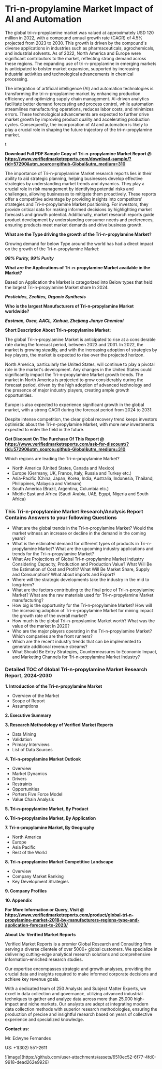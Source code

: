 <h1>Tri-n-propylamine Market Impact of AI and Automation</h1><p>The global tri-n-propylamine market was valued at approximately USD 120 million in 2022, with a compound annual growth rate (CAGR) of 4.5% projected from 2023 to 2030. This growth is driven by the compound's diverse applications in industries such as pharmaceuticals, agrochemicals, and industrial solvents. As of 2022, North America and Europe were significant contributors to the market, reflecting strong demand across these regions. The expanding use of tri-n-propylamine in emerging markets is anticipated to bolster market expansion, supported by increasing industrial activities and technological advancements in chemical processing.</p><p>The integration of artificial intelligence (AI) and automation technologies is transforming the tri-n-propylamine market by enhancing production efficiency and optimizing supply chain management. AI-driven analytics facilitate better demand forecasting and process control, while automation streamlines manufacturing operations, reduces labor costs, and minimizes errors. These technological advancements are expected to further drive market growth by improving product quality and accelerating production cycles. Consequently, the incorporation of AI and automation is likely to play a crucial role in shaping the future trajectory of the tri-n-propylamine market.</p>t</p><p id="" class=""><strong>Download Full PDF Sample Copy of Tri-n-propylamine Market Report @ <a href="https://www.verifiedmarketreports.com/download-sample/?rid=57290&utm_source=github-Global&utm_medium=310" target="_blank">https://www.verifiedmarketreports.com/download-sample/?rid=57290&utm_source=github-Global&utm_medium=310</a></strong></p><p>The importance of&nbsp;Tri-n-propylamine Market research reports lies in their ability to aid strategic planning, helping businesses develop effective strategies by understanding market trends and dynamics. They play a crucial role in risk management by identifying potential risks and challenges, allowing businesses to mitigate them proactively. These reports offer a competitive advantage by providing insights into competitors' strategies and Tri-n-propylamine Market positioning. For investors, they provide critical data for making informed decisions by highlighting market forecasts and growth potential. Additionally, market research reports guide product development by understanding consumer needs and preferences, ensuring products meet market demands and drive business growth.</p><p><strong>What are the&nbsp;Type driving the growth of the Tri-n-propylamine Market?</strong></p><p id="" class="">Growing demand for below Type around the world has had a direct impact on the growth of the Tri-n-propylamine Market:</p><em><strong>98% Purity, 99% Purity</strong></em></p><strong>What are the&nbsp;Applications&nbsp;of Tri-n-propylamine Market available in the Market?</strong></p><p id="" class="">Based on Application the Market is categorized into Below types that held the largest Tri-n-propylamine Market share In 2024.</p><em><strong>Pesticides, Zeolites, Organic Synthesis</strong></em></p><strong>Who is the largest Manufacturers of Tri-n-propylamine Market worldwide?</strong></p><p><em><strong>Eastman, Oxea, AACL, Xinhua, Zhejiang Jianye Chemical</strong></em></p><p id="" class=""><strong>Short Description About Tri-n-propylamine Market:</strong></p><p>The global Tri-n-propylamine Market is anticipated to rise at a considerable rate during the forecast period, between 2023 and 2031. In 2022, the market is growing steadily, and with the increasing adoption of strategies by key players, the market is expected to rise over the projected horizon.</p><p>North America, particularly the United States, will continue to play a pivotal role in the market's development. Any changes in the United States could significantly impact the Tri-n-propylamine Market growth trends. The market in North America is projected to grow considerably during the forecast period, driven by the high adoption of advanced technology and the presence of major industry players, creating ample growth opportunities.</p><p>Europe is also expected to experience significant growth in the global market, with a strong CAGR during the forecast period from 2024 to 2031.</p><p>Despite intense competition, the clear global recovery trend keeps investors optimistic about the Tri-n-propylamine Market, with more new investments expected to enter the field in the future.</p><p id="" class=""><strong>Get Discount On The Purchase Of This Report @ <a href="https://www.verifiedmarketreports.com/ask-for-discount/?rid=57290&utm_source=github-Global&utm_medium=310" target="_blank">https://www.verifiedmarketreports.com/ask-for-discount/?rid=57290&utm_source=github-Global&utm_medium=310</a></strong></p>Which regions are leading the Tri-n-propylamine Market?</p><ul><li>North America (United States, Canada and Mexico)</li><li>Europe (Germany, UK, France, Italy, Russia and Turkey etc.)</li><li>Asia-Pacific (China, Japan, Korea, India, Australia, Indonesia, Thailand, Philippines, Malaysia and Vietnam)</li><li>South America (Brazil, Argentina, Columbia etc.)</li><li>Middle East and Africa (Saudi Arabia, UAE, Egypt, Nigeria and South Africa)</li></ul><h3 id="" class="">This Tri-n-propylamine Market Research/Analysis Report Contains Answers to your following Questions</h3><ul><li>What are the global trends in the Tri-n-propylamine Market? Would the market witness an increase or decline in the demand in the coming years?</li><li>What is the estimated demand for different types of products in Tri-n-propylamine Market? What are the upcoming industry applications and trends for the Tri-n-propylamine Market?</li><li>What Are Projections of Global Tri-n-propylamine Market Industry Considering Capacity, Production and Production Value? What Will Be the Estimation of Cost and Profit? What Will Be Market Share, Supply and Consumption? What about imports and Export?</li><li>Where will the strategic developments take the industry in the mid to long-term?</li><li>What are the factors contributing to the final price of Tri-n-propylamine Market? What are the raw materials used for Tri-n-propylamine Market manufacturing?</li><li>How big is the opportunity for the Tri-n-propylamine Market? How will the increasing adoption of Tri-n-propylamine Market for mining impact the growth rate of the overall market?</li><li>How much is the global Tri-n-propylamine Market worth? What was the value of the market In 2020?</li><li>Who are the major players operating in the Tri-n-propylamine Market? Which companies are the front runners?</li><li>Which are the recent industry trends that can be implemented to generate additional revenue streams?</li><li>What Should Be Entry Strategies, Countermeasures to Economic Impact, and Marketing Channels for Tri-n-propylamine Market Industry?</li></ul><h3 id="" class="">Detailed TOC of Global Tri-n-propylamine Market Research Report, 2024-2030</h3><p id="" class=""><strong>1. Introduction of the Tri-n-propylamine Market</strong></p><ul><li>Overview of the Market</li><li>Scope of Report</li><li>Assumptions</li></ul><p id="" class=""><strong>2. Executive Summary</strong></p><p id="" class=""><strong>3. Research Methodology of Verified Market Reports</strong></p><ul><li>Data Mining</li><li>Validation</li><li>Primary Interviews</li><li>List of Data Sources</li></ul><p id="" class=""><strong>4. Tri-n-propylamine Market Outlook</strong></p><ul><li>Overview</li><li>Market Dynamics</li><li>Drivers</li><li>Restraints</li><li>Opportunities</li><li>Porters Five Force Model</li><li>Value Chain Analysis</li></ul><p id="" class=""><strong>5. Tri-n-propylamine Market, By Product</strong></p><p id="" class=""><strong>6. Tri-n-propylamine Market, By Application</strong></p><p id="" class=""><strong>7. Tri-n-propylamine Market, By Geography</strong></p><ul><li>North America</li><li>Europe</li><li>Asia Pacific</li><li>Rest of the World</li></ul><p id="" class=""><strong>8. Tri-n-propylamine Market Competitive Landscape</strong></p><ul><li>Overview</li><li>Company Market Ranking</li><li>Key Development Strategies</li></ul><p id="" class=""><strong>9. Company Profiles</strong></p><p id="" class=""><strong>10. Appendix</strong></p><p id="" class=""><strong>For More Information or Query, Visit @ <a href="https://www.verifiedmarketreports.com/product/global-tri-n-propylamine-market-2018-by-manufacturers-regions-type-and-application-forecast-to-2023/" target="_blank">https://www.verifiedmarketreports.com/product/global-tri-n-propylamine-market-2018-by-manufacturers-regions-type-and-application-forecast-to-2023/</a></strong></p><p id="" class=""><strong>About Us: Verified Market Reports</strong></p><p id="" class="">Verified Market Reports is a premier Global Research and Consulting firm serving a diverse clientele of over 5000+ global customers. We specialize in delivering cutting-edge analytical research solutions and comprehensive information-enriched research studies.</p><p id="" class="">Our expertise encompasses strategic and growth analyses, providing the crucial data and insights required to make informed corporate decisions and achieve key revenue goals.</p><p id="" class="">With a dedicated team of 250 Analysts and Subject Matter Experts, we excel in data collection and governance, utilizing advanced industrial techniques to gather and analyze data across more than 25,000 high-impact and niche markets. Our analysts are adept at integrating modern data collection methods with superior research methodologies, ensuring the production of precise and insightful research based on years of collective experience and specialized knowledge.</p><p id="" class=""><strong>Contact us:</strong></p><p id="" class="">Mr. Edwyne Fernandes</p><p id="" class="">US: +1(302) 551-2611</p>
![image](https://github.com/user-attachments/assets/6510ec52-6f77-4fd0-9918-dead262e9926)
